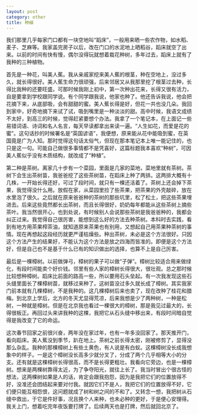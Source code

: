 ```yaml
---
layout: post
category: other
title: 种植
---
```


我们那里几乎每家门口都有一块空地叫“蹈床”，一般用来晒一些农作物，如水稻、麦子、芝麻等。我家盖完房子以后，改在门口的水泥地上晒稻谷，蹈床就空了出来。以前的时间有快有慢，偶尔没得玩就想着栽花种树，多年过去，蹈床上就有了我种的三种植物。

首先是一种花，叫美人蕉。我从亲戚家挖来美人蕉的根茎，种在空地上，没过多久，就长得很好。美人蕉生命力很顽强，后来邻居又从我那里挖了根茎过去种，长得比我种的还要旺盛。可那时候我刚上初中，第一次种出花来，长得又很有活力，自是要拿到学校跟同学说。有个同学跟我说，他家也种了。他还告诉我说，他会把花摘下来，从底部吸，会有甜甜的蜜。美人蕉长得是好，但花一共也没几朵。我回到家中，好奇地摘下来试了试，吸到嘴里是一种淡淡的甜。高中时候，我语文成绩不太好，到高三的时候，觉得赶紧要想个办法。我拿了一个笔记本，在上面记一些易错词语、诗词和名人名言，每天早读都拿出来读一遍。“人生如花，而爱是花的蜜”。这句话抄的时候署名是“英国谚语”，我便想，原来能从花中能吸到蜜，在英国竟是广为人知。那时觉得这句话太俗气，但现在那本笔记本上唯一能记住的，也只是这一句。可能自己做很多事情都不是凭喜好，这篇标题我本喜欢“种树”，可因美人蕉似乎没有木质结构，就改成了“种植”。

第二种是茶树。离家几十步有一个菜园，里面是几家的菜地，菜地里就有茶树。茶树下会生出茶树苗，我爸爸挖了这些茶树苗，在蹈床上种了两排。这两排大概有十几株，一开始长得还好，可过了段时间，就只有一棵还活着了。茶树上还会掉下茶果，我觉得没什么用。放假在家，从菜园里捡了些茶果，把茶果的外壳敲碎，放在水里泡了很久。之后就在原来爸爸种的茶树的那些坑里，松了松土，把这些茶果埋进去。后来这些竟然都长出茶树，而且长得很好，奶奶每年都能从这些茶树上摘些茶叶。我当然很开心，也到处说，有时候别人会说那些茶树是我爸爸种的，我都会纠正过来。我觉得自己很厉害，能想到这么好的方法去种茶树。本科时去实践，看到有地方用茶果榨茶油，就知道原来茶果也有别用，又想起自己用茶果种茶树的事情。现在再想起这段经历就更严谨枯燥些。种出茶树，未必是这个方法很好。只因这个方法产生的结果好，不能认为这个方法是放之四海而皆准的。即便是这个方法好，但是自己也不是基于什么已有的知识做出的选择，也算不上是自己厉害。

最后是一棵樟树。以前做弹弓，樟树的果子可以做“子弹”。樟树比较适合用来做绿化，有段时间能卖个好价钱。邻里有些人家的樟树长得很大，很壮观。总之那时候比较想种樟树。蹈床比前面的路高一些，所以要用石头垒起。有一次我发现这些石头缝里面长了棵樟树苗，就移过来种了。这树苗没过多久就长成了樟树。其实我家门前本就有几棵樟树，不是我种的。这几棵樟树后来也卖了，现在改种了桂花和腊梅。到北京上学后，北方的冬天尤显得荒凉，后来我想是少了两种树，一种是松树，一种就是樟树。但是在北京我也看过一棵很大的樟树，那是我见过最大的，长得很板正。再回过头来讲我种的这棵，我把它从石头缝中移出来，有段时间暗自觉得是我改变了它的命运。

这次春节回家之前很兴奋，两年没在家过年，也有一年多没回家了。那天推开门，看向蹈床。美人蕉没到季节，趴在地上。茶树之前长得太密，刚被修剪了，显得没那么杂乱。我种的那棵樟树上有些土黄色，有人说是有白蚁。这棵樟树没长成我想象中的样子。一是这个樟树没长高多少就分叉了，分成了两个几乎相等大小的分支。还有就是这棵樟树长得很高，而不是长得更粗壮。我看向它旁边，也是一棵樟树。想来是两棵树靠得太近，为了争夺阳光，就往上长了。我当时冒出个很古怪的想法，这两棵树如果是人的话，肯定会跟我抱怨，因为是我把它们的位置放得不好，没准还会团结起来要对付我。就因它们不是人，我把它们的位置放得不好，它们便只能互相怨恨，这问题就成了树和树之间的不和了。又转念一想，我把树从石缝中救出，于它是件好事，况且换个人来种，也未必种的更好，于是便心安理得。我关上门，想着吃完年夜饭要打牌了。后续两天也是打牌，然后就回北京了。
